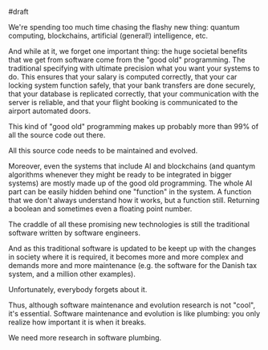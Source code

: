 #draft 

We're spending too much time chasing the flashy new thing: quantum computing, blockchains, artificial (general!) intelligence, etc. 

And while at it, we forget one important thing: the huge societal benefits that we get from software come from the "good old" programming. The traditional specifying with ultimate precision what you want your systems to do. This ensures that your salary is computed correctly, that your car locking system function safely, that your bank transfers are done securely, that your database is replicated correctly, that your communication with the server is reliable, and that your flight booking is communicated to the airport automated doors. 

This kind of "good old" programming makes up probably more than 99% of all the source code out there.

All this source code needs to be maintained and evolved.

Moreover, even the systems that include AI and blockchains (and quantym algorithms whenever they might be ready to be integrated in bigger systems) are mostly made up of the good old programming. The whole AI part can be easily hidden behind one "function" in the system. A function that we don't always understand how it works, but a function still. Returning a boolean and sometimes even a floating point number.

The craddle of all these promising new technologies is still the traditional software written by software engineers. 

And as this traditional software is updated to be keept up with the changes in society where it is required, it becomes more and more complex and demands more and more maintenance (e.g. the software for the Danish tax system, and a million other examples). 

Unfortunately, everybody forgets about it. 

Thus, although software maintenance and evolution research is not "cool", it's essential. Software maintenance and evolution is like plumbing: you only realize how important it is when it breaks.

We need more research in software plumbing. 